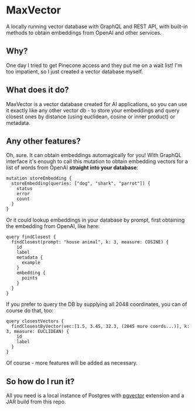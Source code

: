 # MaxVector
A locally running vector database with GraphQL and REST API, with built-in methods to obtain embeddings from OpenAI and other services.

## Why?
One day I tried to get Pinecone access and they put me on a wait list! I'm too impatient, so I just created a vector database myself.

## What does it do?
MaxVector is a vector database created for AI applications, so you can use it exactly like any other vector db - to store your
embeddings and query closest ones by distance (using euclidean, cosine or inner product) or metadata.

## Any other features?
Oh, sure. It can obtain embeddings automagically for you! With GraphQL interface it's enough to call this mutation to 
obtain embedding vectors for a list of words from OpenAI **straight into your database**:

    mutation storeEmbedding {
      storeEmbedding(queries: ["dog", "shark", "parrot"]) {
        status
        error
        count
      }
    }

Or it could lookup embeddings in your database by prompt, first obtaining the embedding from OpenAI, like here:

    query findClosest {
      findClosest(prompt: "house animal", k: 3, measure: COSINE) {
        id
        label
        metadata {
          example
        }
        embedding {
          points
        }
      }
    }

If you prefer to query the DB by supplying all 2048 coordinates, you can of course do that, too:

    query closestVectors {
      findClosestByVector(vec:[1.5, 3.45, 32.3, (2045 more coords...)], k: 3, measure: EUCLIDEAN) {
        id
        label
      }  
    }


Of course - more features will be added as necessary.

## So how do I run it?
All you need is a local instance of Postgres with [pgvector](https://github.com/pgvector/pgvector) extension and a JAR build from this repo.

